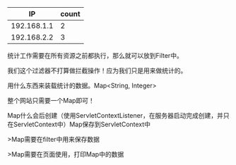 | IP          | count |
| ----------- | ----- |
| 192.168.1.1 | 2     |
| 192.168.2.2 | 3     |

统计工作需要在所有资源之前都执行，那么就可以放到Filter中。

我们这个过滤器不打算做拦截操作！应为我们只是用来做统计的。

用什么东西来装载统计的数据。Map<String, Integer>

整个网站只需要一个Map即可！

Map什么会后创建（使用ServletContextListener，在服务器启动完成创建，并只在ServletContext中）Map保存到ServletContext中

&gt;Map需要在filter中用来保存数据

&gt;Map需要在页面使用，打印Map中的数据